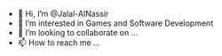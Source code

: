 - 👋 Hi, I’m @Jalal-AlNassir
- 👀 I’m interested in Games and Software Development
- 💞️ I’m looking to collaborate on ...
- 📫 How to reach me ...

<!---
Jalal-AlNassir/Jalal-AlNassir is a ✨ special ✨ repository because its `README.md` (this file) appears on your GitHub profile.
You can click the Preview link to take a look at your changes.
--->
